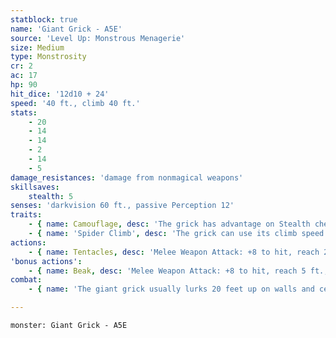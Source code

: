 ```yaml
---
statblock: true
name: 'Giant Grick - A5E'
source: 'Level Up: Monstrous Menagerie'
size: Medium
type: Monstrosity
cr: 2
ac: 17
hp: 90
hit_dice: '12d10 + 24'
speed: '40 ft., climb 40 ft.'
stats:
    - 20
    - 14
    - 14
    - 2
    - 14
    - 5
damage_resistances: 'damage from nonmagical weapons'
skillsaves:
    stealth: 5
senses: 'darkvision 60 ft., passive Perception 12'
traits:
    - { name: Camouflage, desc: 'The grick has advantage on Stealth checks made to hide in rocky terrain.' }
    - { name: 'Spider Climb', desc: 'The grick can use its climb speed even on difficult surfaces and upside down on ceilings.' }
actions:
    - { name: Tentacles, desc: 'Melee Weapon Attack: +8 to hit, reach 20 ft., one or two targets. Hit: 23 (4d8 + 5) bludgeoning damage, and if the target is a creature it makes a DC 16 Strength saving throw. On a failure, the creature is pulled to within 5 feet of the grick and grappled (escape DC 16). Until the grapple ends, the creature is restrained. The grick can grapple up to two Medium or smaller creatures or one Large creature.' }
'bonus actions':
    - { name: Beak, desc: 'Melee Weapon Attack: +8 to hit, reach 5 ft., one creature grappled by the grick. Hit: 14 (2d8 + 5) piercing damage.' }
combat:
    - { name: 'The giant grick usually lurks 20 feet up on walls and ceilings', desc: "If it can, it waits for two creatures to be within 20 feet of it before it springs its ambush. It reels its victims in, often pulling them up into the air, and gnaws them with its beak. If it's reduced to 20 hit points or fewer, it releases its victims and tries to escape." }

---
```

```statblock
monster: Giant Grick - A5E
```
